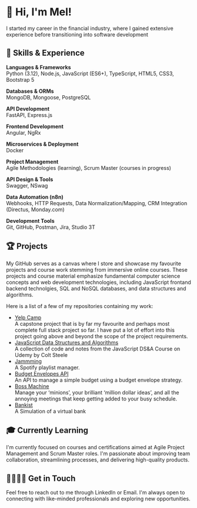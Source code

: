 # 👋 Hi, I'm Mel!

I started my career in the financial industry, where I gained extensive experience before transitioning into software development

## 💼 Skills & Experience

**Languages & Frameworks**   
  Python (3.12), Node.js, JavaScript (ES6+), TypeScript, HTML5, CSS3, Bootstrap 5   
  
**Databases & ORMs**    
  MongoDB, Mongoose, PostgreSQL
  
**API Development**   
FastAPI, Express.js

**Frontend Development**   
Angular, NgRx

**Microservices & Deployment**   
Docker

**Project Management**   
Agile Methodologies (learning), Scrum Master (courses in progress)

**API Design & Tools**   
Swagger, NSwag

**Data Automation (n8n)**   
Webhooks, HTTP Requests, Data Normalization/Mapping, CRM Integration (Directus, Monday.com)

**Development Tools**   
Git, GitHub, Postman, Jira, Studio 3T

## 🏆 Projects
My GitHub serves as a canvas where I store and showcase my favourite projects and course work stemming from immersive online courses. These projects and course material emphasize fundamental computer science concepts and web development technologies, including JavaScript frontand backend technolgies, SQL and NoSQL databases, and data structures and algorithms. 

Here is a list of a few of my repositories containing my work:

* [Yelp Camp](https://github.com/melissaveraherbst/yelp-camp_camp-review-web-app)  
A capstone project that is by far my favourite and perhaps most complete full stack project so far. I have put a lot of effort into this project going above and beyond the scope of the project requirements.
* [JavaScript Data Structures and Algorithms](https://github.com/melissaveraherbst/javascript-data-structures-and-algorithms/tree/main)  
A collection of code and notes from the JavaScript DS&A Course on Udemy by Colt Steele
* [Jammming](https://github.com/melissaveraherbst/jammming_spotify-playlist-manager)  
A Spotify playlist manager.
* [Budget Envelopes API](https://github.com/melissaveraherbst/envelope-budget-api)  
An API to manage a simple budget using a budget envelope strategy. 
* [Boss Machine](https://github.com/melissaveraherbst/boss-machine)  
Manage your ‘minions’, your brilliant ‘million dollar ideas’, and all the annoying meetings that keep getting added to your busy schedule.
* [Bankist](https://github.com/melissaveraherbst/bankist)  
A Simulation of a virtual bank

## 🎓 Currently Learning
I'm currently focused on courses and certifications aimed at Agile Project Management and Scrum Master roles. I'm passionate about improving team collaboration, streamlining processes, and delivering high-quality products.

## 🫱🏼‍🫲🏻 Get in Touch

Feel free to reach out to me through LinkedIn or Email. I'm always open to connecting with like-minded professionals and exploring new opportunities.

